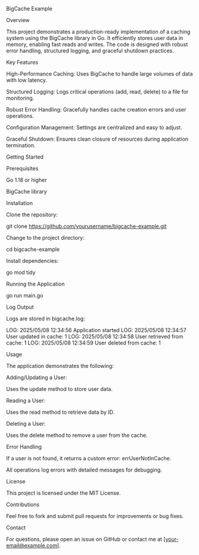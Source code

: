 BigCache Example

Overview

This project demonstrates a production-ready implementation of a caching system using the BigCache library in Go. It efficiently stores user data in memory, enabling fast reads and writes. The code is designed with robust error handling, structured logging, and graceful shutdown practices.

Key Features

High-Performance Caching: Uses BigCache to handle large volumes of data with low latency.

Structured Logging: Logs critical operations (add, read, delete) to a file for monitoring.

Robust Error Handling: Gracefully handles cache creation errors and user operations.

Configuration Management: Settings are centralized and easy to adjust.

Graceful Shutdown: Ensures clean closure of resources during application termination.

Getting Started

Prerequisites

Go 1.18 or higher

BigCache library

Installation

Clone the repository:

git clone https://github.com/yourusername/bigcache-example.git

Change to the project directory:

cd bigcache-example

Install dependencies:

go mod tidy

Running the Application

go run main.go

Log Output

Logs are stored in bigcache.log:

LOG: 2025/05/08 12:34:56 Application started
LOG: 2025/05/08 12:34:57 User updated in cache: 1
LOG: 2025/05/08 12:34:58 User retrieved from cache: 1
LOG: 2025/05/08 12:34:59 User deleted from cache: 1

Usage

The application demonstrates the following:

Adding/Updating a User:

Uses the update method to store user data.

Reading a User:

Uses the read method to retrieve data by ID.

Deleting a User:

Uses the delete method to remove a user from the cache.

Error Handling

If a user is not found, it returns a custom error: errUserNotInCache.

All operations log errors with detailed messages for debugging.

License

This project is licensed under the MIT License.

Contributions

Feel free to fork and submit pull requests for improvements or bug fixes.

Contact

For questions, please open an issue on GitHub or contact me at [your-email@example.com].
